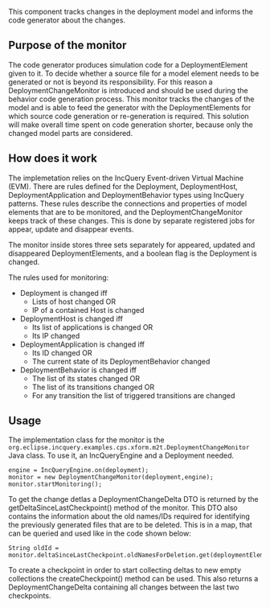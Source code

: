 This component tracks changes in the deployment model and informs the code generator about the changes.

## Purpose of the monitor
The code generator produces simulation code for a DeploymentElement given to it. To decide whether a source file for a model element needs to be generated or not is beyond its responsibility. For this reason a DeploymentChangeMonitor is introduced and should be used during the behavior code generation process. This monitor tracks the changes of the model and is able to feed the generator with the DeploymentElements for which source code generation or re-generation is required. This solution will make overall time spent on code generation shorter, because only the changed model parts are considered.

## How does it work
The implemetation relies on the IncQuery Event-driven Virtual Machine (EVM). There are rules defined for the Deployment, DeploymentHost, DeploymentApplication and DeploymentBehavior types using IncQuery patterns. These rules describe the connections and properties of model elements that are to be monitored, and the DeploymentChangeMonitor keeps track of these changes. This is done by separate registered jobs for appear, update and disappear events.

The monitor inside stores three sets separately for appeared, updated and disappeared DeploymentElements, and a boolean flag is the Deployment is changed.

The rules used for monitoring:
 * Deployment is changed iff
   * Lists of host changed OR
   * IP of a contained Host is changed
 * DeploymentHost is changed iff 
   * Its list of applications is changed OR
   * Its IP changed
 * DeploymentApplication is changed iff
   * Its ID changed OR
   * The current state of its DeploymentBehavior changed
 * DeploymentBehavior is changed iff
   * The list of its states changed OR
   * The list of its transitions changed OR
   * For any transition the list of triggered transitions are changed

## Usage
The implementation class for the monitor is the ```org.eclipse.incquery.examples.cps.xform.m2t.DeploymentChangeMonitor``` Java class. To use it, an IncQueryEngine and a Deployment needed. 
```
engine = IncQueryEngine.on(deployment);
monitor = new DeploymentChangeMonitor(deployment,engine);
monitor.startMonitoring();
```
To get the change detlas a DeploymentChangeDelta DTO is returned by the getDeltaSinceLastCheckpoint() method of the monitor. This DTO also contains the information about the old names/IDs required for identifying the previously generated files that are to be deleted. This is in a map, that can be queried and used like in the code shown below:
```
String oldId = monitor.deltaSinceLastCheckpoint.oldNamesForDeletion.get(deploymentElement);
```

To create a checkpoint in order to start collecting deltas to new empty collections the createCheckpoint() method can be used. This also returns a DeploymentChangeDelta containing all changes between the last two checkpoints.